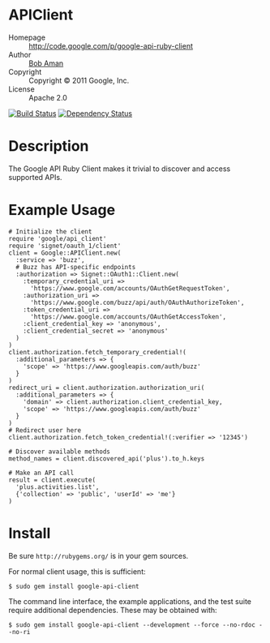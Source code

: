 # APIClient

<dl>
  <dt>Homepage</dt><dd><a href="http://code.google.com/p/google-api-ruby-client">http://code.google.com/p/google-api-ruby-client</a></dd>
  <dt>Author</dt><dd><a href="mailto:bobaman@google.com">Bob Aman</a></dd>
  <dt>Copyright</dt><dd>Copyright © 2011 Google, Inc.</dd>
  <dt>License</dt><dd>Apache 2.0</dd>
</dl>

[![Build Status](https://secure.travis-ci.org/google/google-api-ruby-client.png)](http://travis-ci.org/google/google-api-ruby-client)
[![Dependency Status](https://gemnasium.com/google/google-api-ruby-client.png)](https://gemnasium.com/google/google-api-ruby-client)

# Description

The Google API Ruby Client makes it trivial to discover and access supported
APIs.

# Example Usage

    # Initialize the client
    require 'google/api_client'
    require 'signet/oauth_1/client'
    client = Google::APIClient.new(
      :service => 'buzz',
      # Buzz has API-specific endpoints
      :authorization => Signet::OAuth1::Client.new(
        :temporary_credential_uri =>
          'https://www.google.com/accounts/OAuthGetRequestToken',
        :authorization_uri =>
          'https://www.google.com/buzz/api/auth/OAuthAuthorizeToken',
        :token_credential_uri =>
          'https://www.google.com/accounts/OAuthGetAccessToken',
        :client_credential_key => 'anonymous',
        :client_credential_secret => 'anonymous'
      )
    )
    client.authorization.fetch_temporary_credential!(
      :additional_parameters => {
        'scope' => 'https://www.googleapis.com/auth/buzz'
      }
    )
    redirect_uri = client.authorization.authorization_uri(
      :additional_parameters => {
        'domain' => client.authorization.client_credential_key,
        'scope' => 'https://www.googleapis.com/auth/buzz'
      }
    )
    # Redirect user here
    client.authorization.fetch_token_credential!(:verifier => '12345')
    
    # Discover available methods
    method_names = client.discovered_api('plus').to_h.keys
    
    # Make an API call
    result = client.execute(
      'plus.activities.list',
      {'collection' => 'public', 'userId' => 'me'}
    )

# Install

Be sure `http://rubygems.org/` is in your gem sources.

For normal client usage, this is sufficient:

    $ sudo gem install google-api-client

The command line interface, the example applications, and the test suite
require additional dependencies. These may be obtained with:

    $ sudo gem install google-api-client --development --force --no-rdoc --no-ri

